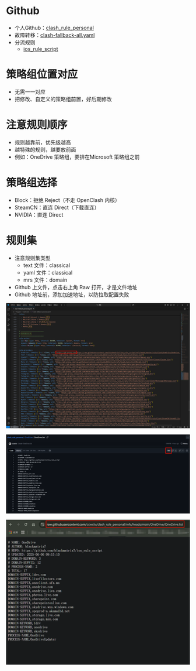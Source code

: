 # Github

- 个人Github：[clash_rule_personal](https://github.com/ccwctv/clash_rule_personal)  
- 故障转移：[clash-fallback-all.yaml](https://github.com/liandu2024/little/blob/main/yaml/clash-fallback-all.yaml)  
- 分流规则
  - [ios_rule_script](https://github.com/blackmatrix7/ios_rule_script/tree/master/rule/Clash)  



# 策略组位置对应

- 无需一一对应
- 把修改、自定义的策略组前置，好后期修改



# 注意规则顺序

- 规则越靠前，优先级越高
- 越特殊的规则，越要放前面
- 例如：OneDrive 策略组，要排在Microsoft 策略组之前

# 策略组选择

- Block：拒绝 Reject（不走 OpenClash 内核）
- SteamCN：直连 Direct（下载直连）
- NVIDIA：直连 Direct



# 规则集

- 注意规则集类型
  - text 文件：classical
  - yaml 文件：classical
  - mrs 文件：domain
- Github 上文件，点击右上角 Raw 打开，才是文件地址
- Github 地址前，添加加速地址，以防拉取配置失败



![1](https://github.com/ccwctv/clash_rule_personal/blob/1214319c26e8253c87d8b1453bf4aee88713d8f2/Picture/1.png?raw=true)

![](https://github.com/ccwctv/clash_rule_personal/blob/1214319c26e8253c87d8b1453bf4aee88713d8f2/Picture/2.png?raw=true)

![](https://github.com/ccwctv/clash_rule_personal/blob/1214319c26e8253c87d8b1453bf4aee88713d8f2/Picture/3.png?raw=true)  







